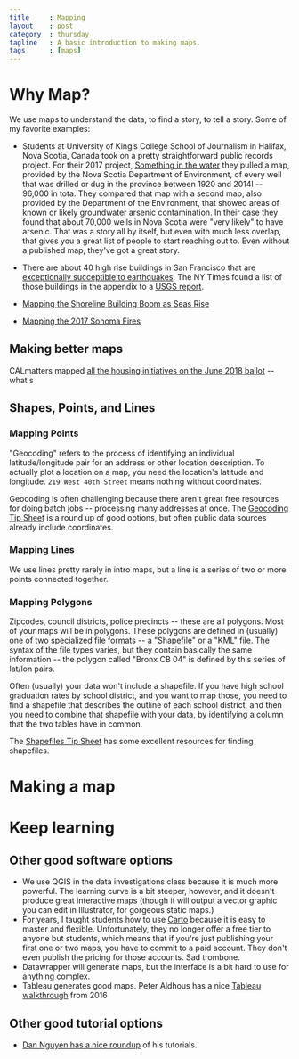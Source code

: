 ```yaml
---
title     : Mapping
layout    : post
category  : thursday
tagline   : A basic introduction to making maps.
tags      : [maps]
---
```


# Why Map?

We use maps to understand the data, to find a story, to tell a story. Some of my favorite examples:

* Students at University of King’s College School of Journalism in Halifax, Nova Scotia, Canada took on a pretty straightforward public records project. For their 2017 project, [Something in the water](https://signalhfx.ca/deadly-water/) they pulled a map, provided by the Nova Scotia Department of Environment, of every well that was drilled or dug in the province between 1920 and 2014l -- 96,000 in tota. They compared that map with a second map, also provided by the Department of the Environment, that showed areas of known or likely groundwater arsenic contamination. In their case they found that about 70,000 wells in Nova Scotia were "very likely" to have arsenic. That was a story all by itself, but even with much less overlap, that gives you a great list of people to start reaching out to. Even without a published map, they've got a great story.

*  There are about 40 high rise buildings in San Francisco that are [exceptionally succeptible to earthquakes](https://www.nytimes.com/2018/06/14/us/california-earthquakes-high-rises.html). The NY Times found a list of those buildings in the appendix to a [USGS report](https://www.usgs.gov/news/usgs-rolls-out-groundbreaking-earthquake-study-haywired-earthquake-scenario?qt-news_science_products=1#qt-news_science_products).

*  [Mapping the Shoreline Building Boom as Seas Rise](https://sfpublicpress.org/news/searise/2017-04/mapping-the-shoreline-building-boom-as-seas-rise)

* [Mapping the 2017 Sonoma Fires](https://www.kqed.org/news/11621910/map-track-the-fires-in-napa-and-sonoma-counties)

## Making better maps

CALmatters mapped [all the housing initiatives on the June 2018 ballot](https://calmatters.org/articles/map-how-we-voted-on-housing-issues-up-and-down-the-state/) -- what s


## Shapes, Points,  and Lines

### Mapping Points
"Geocoding" refers to the process of identifying an individual latitude/longitude pair for an address or other location description. To actually plot a location on a map, you need the location's latitude and longitude. `219 West 40th Street` means nothing without coordinates.

Geocoding is often challenging because there aren't great free resources for doing batch jobs -- processing many addresses at once. The [Geocoding Tip Sheet](https://github.com/amandabee/cunyjdata/wiki/Tip-Sheet:-Geocoding) is a round up of good options, but often public data sources already include coordinates.

### Mapping Lines
We use lines pretty rarely in intro maps, but a line is  a series of two or more points connected together.

### Mapping Polygons
Zipcodes, council districts, police precincts -- these are all polygons. Most of your maps will be in polygons. These polygons are defined in (usually) one of two specialized file formats -- a "Shapefile" or a "KML" file. The syntax of the file types varies, but they contain basically the same information -- the polygon called "Bronx CB 04" is defined by this series of lat/lon pairs.

Often (usually) your data won't include a shapefile. If you have high school graduation rates by school district, and you want to map those, you need to find a shapefile that describes the outline of each school district, and then you need to combine that shapefile with your data, by identifying a column that the two tables have in common.

The [Shapefiles Tip Sheet](https://github.com/amandabee/cunyjdata/wiki/Where-to-Find-Shapefiles) has some excellent resources for finding shapefiles.

# Making a map

# Keep learning

## Other good software options

* We use QGIS in the data investigations class because it is much more powerful. The learning curve is a bit steeper, however, and it doesn't produce great interactive maps (though it will output a vector graphic you can edit in Illustrator, for gorgeous static maps.)
* For years, I taught students how to use [Carto](https://carto.com/) because it is easy to master and flexible. Unfortunately, they no longer offer a free tier to anyone but students, which means that if you're just publishing your first one or two maps, you have to commit to a paid account. They don't even publish the pricing for those accounts. Sad trombone.
* Datawrapper will generate maps, but the interface is a bit hard to use for anything complex.
* Tableau generates good maps. Peter Aldhous has a nice [Tableau walkthrough](http://paldhous.github.io/ucb/2016/intro-data/week4.html) from 2016

## Other good tutorial options
* [Dan Nguyen has a nice roundup](http://www.padjo.org/tutorials/#mapping) of his tutorials.
